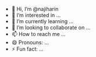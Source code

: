 - 👋 Hi, I’m @najiharin
- 👀 I’m interested in ...
- 🌱 I’m currently learning ...
- 💞️ I’m looking to collaborate on ...
- 📫 How to reach me ...
- 😄 Pronouns: ...
- ⚡ Fun fact: ...

<!---
najiharin/najiharin is a ✨ special ✨ repository because its `README.md` (this file) appears on your GitHub profile.
You can click the Preview link to take a look at your changes.
--->
